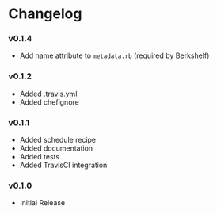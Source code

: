 Changelog
=========

### v0.1.4

* Add name attribute to `metadata.rb` (required by Berkshelf)

### v0.1.2

* Added .travis.yml
* Added chefignore

### v0.1.1

* Added schedule recipe
* Added documentation
* Added tests
* Added TravisCI integration

### v0.1.0

* Initial Release
